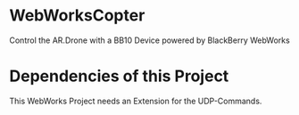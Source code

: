 WebWorksCopter
==============

Control the AR.Drone with a BB10 Device powered by BlackBerry WebWorks

Dependencies of this Project
===
This WebWorks Project needs an Extension for the UDP-Commands.
